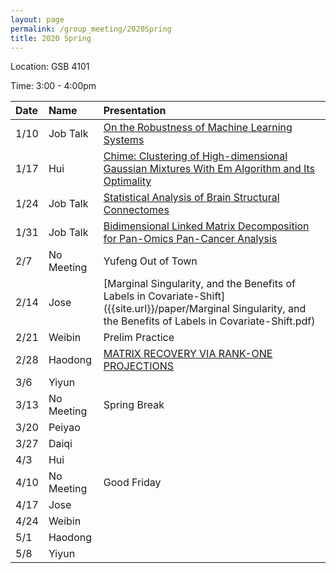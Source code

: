 ```yaml
---
layout: page
permalink: /group_meeting/2020Spring
title: 2020 Spring
---
```


Location: GSB 4101 

Time: 3:00 - 4:00pm

| Date    | Name       | Presentation |
| :----   | :----------------------|:------------ |
|  1/10   |	Job Talk   | [On the Robustness of Machine Learning Systems](https://stat-or.unc.edu/event/stor-colloquium-yao-li-uc-davis)		  |
|  1/17	  |	 Hui       | [Chime: Clustering of High-dimensional Gaussian Mixtures With Em Algorithm and Its Optimality]({{site.url}}/paper/CHIME.pdf) |
|  1/24   |	Job Talk   | [Statistical Analysis of Brain Structural Connectomes](https://stat-or.unc.edu/event/stor-computational-med-colloquium-zhengwu-zhang-university-of-rochester)|
|  1/31   | Job Talk   | [Bidimensional Linked Matrix Decomposition for Pan-Omics Pan-Cancer Analysis](https://stat-or.unc.edu/event/stor-colloquium-eric-lock-university-of-minnesota) |
|  2/7    | No Meeting | Yufeng Out of Town|
|  2/14   | Jose     |   [Marginal Singularity, and the Benefits of Labels in Covariate-Shift]({{site.url}}/paper/Marginal Singularity, and the Benefits of Labels in Covariate-Shift.pdf)     |
|  2/21   |	Weibin  | Prelim Practice |
|  2/28   |	Haodong |  [MATRIX RECOVERY VIA RANK-ONE PROJECTIONS]({{site.url}}/paper/ROP.pdf) |
|  3/6  |	Yiyun   ||
|  3/13 |	No Meeting |	Spring Break   |
|  3/20  |	Peiyao   |  |
|  3/27  |	Daiqi      ||
|  4/3  |	Hui     | |
|  4/10  | No Meeting  |Good Friday |
|  4/17  |	Jose   ||
|  4/24   | Weibin  | |
|  5/1   |	 Haodong | |
|  5/8  |	 Yiyun  |  |
